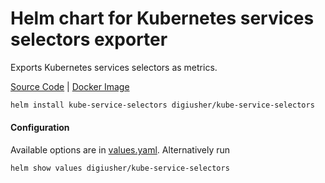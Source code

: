 Helm chart for Kubernetes services selectors exporter
====
Exports Kubernetes services selectors as metrics.

[Source Code](https://github.com/digiusher/kube-service-selectors) | [Docker Image](https://hub.docker.com/r/digiusher/kube-service-selectors)

```bash
helm install kube-service-selectors digiusher/kube-service-selectors
```

#### Configuration
Available options are in [values.yaml](values.yaml). Alternatively run
```bash
helm show values digiusher/kube-service-selectors
```
